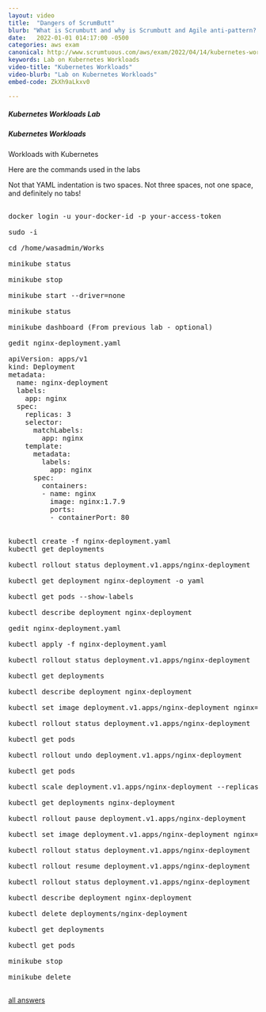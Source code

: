 ```yaml
---
layout: video
title:  "Dangers of ScrumButt"
blurb: "What is Scrumbutt and why is Scrumbutt and Agile anti-pattern? We'll explain all the problems with Scrumbutt here quickly."
date:   2022-01-01 014:17:00 -0500
categories: aws exam
canonical: http://www.scrumtuous.com/aws/exam/2022/04/14/kubernetes-workloads.html
keywords: Lab on Kubernetes Workloads
video-title: "Kubernetes Workloads"
video-blurb: "Lab on Kubernetes Workloads"
embed-code: ZkXh9aLkxv0

---
```




<div class="card mt-5">
  <div class="card-header">
    <h5>Kubernetes Workloads Lab</h5>
  </div>
  <div class="card-body">
    <h5 class="card-title">Kubernetes Workloads</h5>
    <p>Workloads with Kubernetes</p>

<p>Here are the commands used in the labs</p>
<p>Not that YAML indentation is two spaces. Not three spaces, not one space, and definitely no tabs!</p>

<pre>

docker login -u your-docker-id -p your-access-token

sudo -i

cd /home/wasadmin/Works

minikube status

minikube stop

minikube start --driver=none

minikube status

minikube dashboard (From previous lab - optional)

gedit nginx-deployment.yaml

apiVersion: apps/v1
kind: Deployment
metadata:
  name: nginx-deployment
  labels:
    app: nginx
  spec:
    replicas: 3
    selector:
      matchLabels:
        app: nginx
    template:
      metadata:
        labels:
          app: nginx
      spec:
        containers:
        - name: nginx
          image: nginx:1.7.9
          ports:
          - containerPort: 80


kubectl create -f nginx-deployment.yaml
kubectl get deployments

kubectl rollout status deployment.v1.apps/nginx-deployment

kubectl get deployment nginx-deployment -o yaml

kubectl get pods --show-labels

kubectl describe deployment nginx-deployment

gedit nginx-deployment.yaml

kubectl apply -f nginx-deployment.yaml

kubectl rollout status deployment.v1.apps/nginx-deployment

kubectl get deployments

kubectl describe deployment nginx-deployment

kubectl set image deployment.v1.apps/nginx-deployment nginx=nginx:1.91

kubectl rollout status deployment.v1.apps/nginx-deployment

kubectl get pods

kubectl rollout undo deployment.v1.apps/nginx-deployment

kubectl get pods

kubectl scale deployment.v1.apps/nginx-deployment --replicas=1

kubectl get deployments nginx-deployment

kubectl rollout pause deployment.v1.apps/nginx-deployment

kubectl set image deployment.v1.apps/nginx-deployment nginx=nginx:1.9.2

kubectl rollout status deployment.v1.apps/nginx-deployment

kubectl rollout resume deployment.v1.apps/nginx-deployment

kubectl rollout status deployment.v1.apps/nginx-deployment

kubectl describe deployment nginx-deployment

kubectl delete deployments/nginx-deployment

kubectl get deployments

kubectl get pods

minikube stop

minikube delete

</pre>
<a href="/aws/practitioner/exam-questions-and-answers.html">all answers</a>
  </div>
</div>








  

